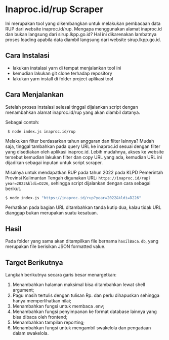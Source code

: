 # Inaproc.id/rup Scraper

Ini merupakan tool yang dikembangkan untuk melakukan pembacaan data RUP dari website inaproc.id/rup. Mengapa menggunakan alamat inaproc.id dan bukan langsung dari sirup.lkpp.go.id? Hal ini dikarenakan lambatnya proses loading apabila data diambil langsung dari website sirup.lkpp.go.id.

## Cara Instalasi

- lakukan instalasi yarn di tempat menjalankan tool ini
- kemudian lakukan git clone terhadap repository
- lakukan yarn install di folder project aplikasi tool

## Cara Menjalankan

Setelah proses instalasi selesai tinggal dijalankan script dengan menambahkan alamat inaproc.id/rup yang akan diambil datanya.

Sebagai contoh:

` $ node index.js inaproc.id/rup`

Melakukan filter berdasarkan tahun anggaran dan filter lainnya? Mudah saja, tinggal tambahkan pada query URL ke inaproc.id sesuai dengan filter yang disediakan oleh aplikasi inaproc.id. Lebih mudahnya, akses ke website tersebut kemudian lakukan filter dan copy URL yang ada, kemudian URL ini dijadikan sebagai inputan untuk script scraper. 

Misalnya untuk mendapatkan RUP pada tahun 2022 pada KLPD Pemerintah Provinsi Kalimantan Tengah digunakan URL: `https://inaproc.id/rup?year=2022&kldi=D226`, sehingga script dijalankan dengan cara sebagai berikut.

```bash
$ node index.js "https://inaproc.id/rup?year=2022&kldi=D226"
```

Perhatikan pada bagian URL ditambahkan tanda kutip dua, kalau tidak URL dianggap bukan merupakan suatu kesatuan.

## Hasil

Pada folder yang sama akan ditampilkan file bernama `hasilBaca.db`, yang merupakan file berisikan JSON formatted value.

## Target Berikutnya

Langkah berikutnya secara garis besar menargetkan:

1. Menambahkan halaman maksimal bisa ditambahkan lewat shell argument;
2. Pagu masih tertulis dengan tulisan Rp. dan perlu dihapuskan sehingga hanya memperlihatkan nilai;
3. Menambahkan fungsi untuk membaca .env;
4. Menambahkan fungsi penyimpanan ke format database lainnya yang bisa dibaca oleh frontend;
5. Menambahkan tampilan reporting;
6. Menambahkan fungsi untuk mengambil swakelola dan pengadaan dalam swakelola.